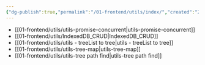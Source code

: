 ```yaml
---
{"dg-publish":true,"permalink":"/01-frontend/utils/index/","created":"2024-06-04T11:13:00.000+08:00","updated":"2024-06-04T11:13:00.000+08:00"}
---
```


+ [[01-frontend/utils/utils-promise-concurrent\|utils-promise-concurrent]]
+ [[01-frontend/utils/IndexedDB_CRUD\|IndexedDB_CRUD]]
+ [[01-frontend/utils/utils - treeList to tree\|utils - treeList to tree]]
+ [[01-frontend/utils/utils-tree-map\|utils-tree-map]]
+ [[01-frontend/utils/utils-tree path find\|utils-tree path find]]
